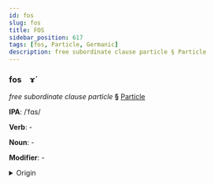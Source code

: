 ```yaml
---
id: fos
slug: fos
title: FOS
sidebar_position: 617
tags: [fos, Particle, Germanic]
description: free subordinate clause particle § Particle
---
```


### fos&emsp;<span kind="abugida">ɤ́</span>

*free subordinate clause particle* **§** [Particle](../../tags/Particle)

**IPA**: /ˈfɑs/

**Verb**: -

**Noun**: -

**Modifier**: -

<details>
    <summary>Origin</summary>
    German was /vas/<br/>
    <em>Germanic Language Family</em>
</details>